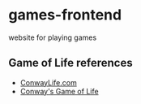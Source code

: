 # games-frontend
website for playing games

## Game of Life references
* [ConwayLife.com](https://conwaylife.com/)
* [Conway's Game of Life](https://en.wikipedia.org/wiki/Conway%27s_Game_of_Life)
